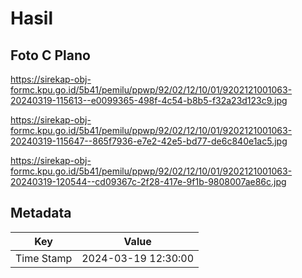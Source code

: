 # Hasil

## Foto C Plano

https://sirekap-obj-formc.kpu.go.id/5b41/pemilu/ppwp/92/02/12/10/01/9202121001063-20240319-115613--e0099365-498f-4c54-b8b5-f32a23d123c9.jpg

https://sirekap-obj-formc.kpu.go.id/5b41/pemilu/ppwp/92/02/12/10/01/9202121001063-20240319-115647--865f7936-e7e2-42e5-bd77-de6c840e1ac5.jpg

https://sirekap-obj-formc.kpu.go.id/5b41/pemilu/ppwp/92/02/12/10/01/9202121001063-20240319-120544--cd09367c-2f28-417e-9f1b-9808007ae86c.jpg


## Metadata

| Key        | Value               |
| ---------- | ------------------- |
| Time Stamp | 2024-03-19 12:30:00 |



